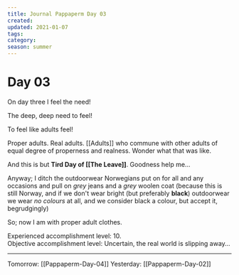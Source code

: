 ```yaml
---
title: Journal Pappaperm Day 03
created: 
updated: 2021-01-07
tags:
category:
season: summer
---
```


# Day 03
On day three I feel the need!  
  
The deep, deep need to feel!  
  
To feel like adults feel!  

Proper adults. Real adults. [[Adults]] who commune with other adults of equal degree of properness and realness. Wonder what that was like.

And this is but **Tird Day of [[The Leave]]**. Goodness help me…

Anyway; I ditch the outdoorwear Norwegians put on for all and any occasions and pull on *grey* jeans and a *grey* woolen coat (because this is still Norway, and if we don't wear bright (but preferably **black**) outdoorwear we wear *no colours* at all, and we consider black a colour, but accept it, begrudgingly)
 
So; now I am with proper adult clothes.

Experienced accomplishment level: 10.  
Objective accomplishment level: Uncertain, the real world is slipping away…

---

Tomorrow: [[Pappaperm-Day-04]]
Yesterday: [[Pappaperm-Day-02]]  